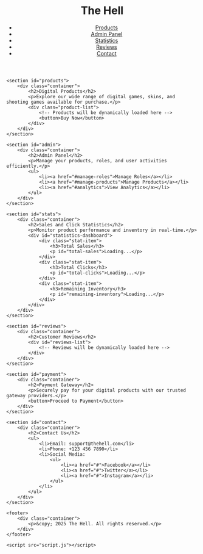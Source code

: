 <!DOCTYPE html>
<html lang="en">
<head>
    <meta charset="UTF-8">
    <meta name="viewport" content="width=device-width, initial-scale=1.0">
    <title>The Hell - Digital Marketplace</title>
    <link rel="stylesheet" href="styles.css">
</head>
<body>
    <header>
        <div class="container">
            <h1>The Hell</h1>
            <nav>
                <ul>
                    <li><a href="#products">Products</a></li>
                    <li><a href="#admin">Admin Panel</a></li>
                    <li><a href="#stats">Statistics</a></li>
                    <li><a href="#reviews">Reviews</a></li>
                    <li><a href="#contact">Contact</a></li>
                </ul>
            </nav>
        </div>
    </header>

    <section id="products">
        <div class="container">
            <h2>Digital Products</h2>
            <p>Explore our wide range of digital games, skins, and shooting games available for purchase.</p>
            <div class="product-list">
                <!-- Products will be dynamically loaded here -->
                <button>Buy Now</button>
            </div>
        </div>
    </section>

    <section id="admin">
        <div class="container">
            <h2>Admin Panel</h2>
            <p>Manage your products, roles, and user activities efficiently.</p>
            <ul>
                <li><a href="#manage-roles">Manage Roles</a></li>
                <li><a href="#manage-products">Manage Products</a></li>
                <li><a href="#analytics">View Analytics</a></li>
            </ul>
        </div>
    </section>

    <section id="stats">
        <div class="container">
            <h2>Sales and Click Statistics</h2>
            <p>Monitor product performance and inventory in real-time.</p>
            <div id="statistics-dashboard">
                <div class="stat-item">
                    <h3>Total Sales</h3>
                    <p id="total-sales">Loading...</p>
                </div>
                <div class="stat-item">
                    <h3>Total Clicks</h3>
                    <p id="total-clicks">Loading...</p>
                </div>
                <div class="stat-item">
                    <h3>Remaining Inventory</h3>
                    <p id="remaining-inventory">Loading...</p>
                </div>
            </div>
        </div>
    </section>

    <section id="reviews">
        <div class="container">
            <h2>Customer Reviews</h2>
            <div id="reviews-list">
                <!-- Reviews will be dynamically loaded here -->
            </div>
        </div>
    </section>

    <section id="payment">
        <div class="container">
            <h2>Payment Gateway</h2>
            <p>Securely pay for your digital products with our trusted gateway providers.</p>
            <button>Proceed to Payment</button>
        </div>
    </section>

    <section id="contact">
        <div class="container">
            <h2>Contact Us</h2>
            <ul>
                <li>Email: support@thehell.com</li>
                <li>Phone: +123 456 7890</li>
                <li>Social Media:
                    <ul>
                        <li><a href="#">Facebook</a></li>
                        <li><a href="#">Twitter</a></li>
                        <li><a href="#">Instagram</a></li>
                    </ul>
                </li>
            </ul>
        </div>
    </section>

    <footer>
        <div class="container">
            <p>&copy; 2025 The Hell. All rights reserved.</p>
        </div>
    </footer>

    <script src="script.js"></script>
</body>
</html>
